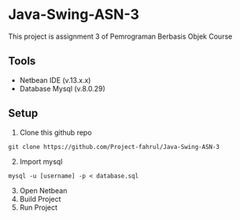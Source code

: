 # Java-Swing-ASN-3

This project is assignment 3 of Pemrograman Berbasis Objek Course

## Tools
- Netbean IDE (v.13.x.x)
- Database Mysql (v.8.0.29)

## Setup
1. Clone this github repo

```git clone https://github.com/Project-fahrul/Java-Swing-ASN-3```

2. Import mysql 

``` mysql -u [username] -p < database.sql ```

3. Open Netbean
4. Build Project
6. Run Project
